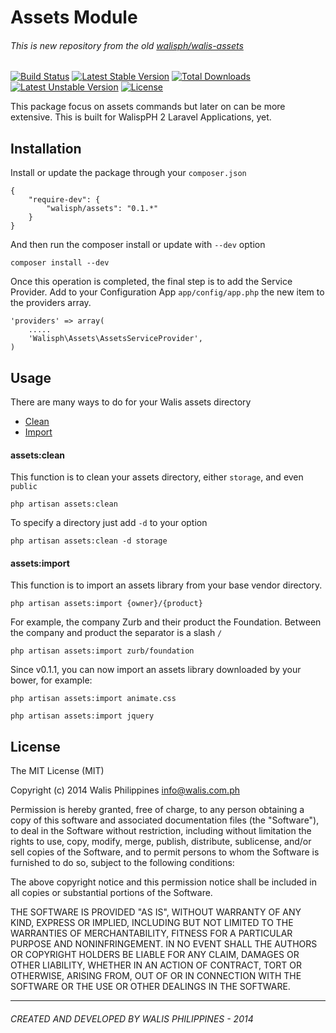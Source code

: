 # Assets Module
###### This is new repository from the old [walisph/walis-assets](https://github.com/walisph/walis-assets)
[![Build Status](https://travis-ci.org/walisph/assets.svg)](https://travis-ci.org/walisph/assets)
[![Latest Stable Version](https://poser.pugx.org/walisph/assets/v/stable.svg)](https://packagist.org/packages/walisph/assets)
[![Total Downloads](https://poser.pugx.org/walisph/assets/downloads.svg)](https://packagist.org/packages/walisph/assets)
[![Latest Unstable Version](https://poser.pugx.org/walisph/assets/v/unstable.svg)](https://packagist.org/packages/walisph/assets)
[![License](https://poser.pugx.org/walisph/assets/license.svg)](https://packagist.org/packages/walisph/assets)

This package focus on assets commands but later on can be more extensive. This is built for WalispPH 2 Laravel Applications, yet.

## Installation
Install or update the package through your `composer.json`
```
{
    "require-dev": {
        "walisph/assets": "0.1.*"
    }
}
```
And then run the composer install or update with `--dev` option
```
composer install --dev
```

Once this operation is completed, the final step is to add the Service Provider. Add to your Configuration App `app/config/app.php` the new item to the providers array.
```
'providers' => array(
    .....
    'Walisph\Assets\AssetsServiceProvider',
)
```

## Usage
There are many ways to do for your Walis assets directory
 - [Clean](#assetsclean)
 - [Import](#assetsimport)

#### assets:clean
This function is to clean your assets directory, either `storage`, and even `public`
```
php artisan assets:clean
```
To specify a directory just add `-d` to your option
```
php artisan assets:clean -d storage
```

#### assets:import
This function is to import an assets library from your base vendor directory.
```
php artisan assets:import {owner}/{product}
```

For example, the company Zurb and their product the Foundation. Between the company and product the separator is a slash `/`
```
php artisan assets:import zurb/foundation
```
Since v0.1.1, you can now import an assets library downloaded by your bower, for example:
```
php artisan assets:import animate.css

php artisan assets:import jquery
```


## License
The MIT License (MIT)

Copyright (c) 2014 Walis Philippines <info@walis.com.ph>

Permission is hereby granted, free of charge, to any person obtaining a copy
of this software and associated documentation files (the "Software"), to deal
in the Software without restriction, including without limitation the rights
to use, copy, modify, merge, publish, distribute, sublicense, and/or sell
copies of the Software, and to permit persons to whom the Software is
furnished to do so, subject to the following conditions:

The above copyright notice and this permission notice shall be included in
all copies or substantial portions of the Software.

THE SOFTWARE IS PROVIDED "AS IS", WITHOUT WARRANTY OF ANY KIND, EXPRESS OR
IMPLIED, INCLUDING BUT NOT LIMITED TO THE WARRANTIES OF MERCHANTABILITY,
FITNESS FOR A PARTICULAR PURPOSE AND NONINFRINGEMENT. IN NO EVENT SHALL THE
AUTHORS OR COPYRIGHT HOLDERS BE LIABLE FOR ANY CLAIM, DAMAGES OR OTHER
LIABILITY, WHETHER IN AN ACTION OF CONTRACT, TORT OR OTHERWISE, ARISING FROM,
OUT OF OR IN CONNECTION WITH THE SOFTWARE OR THE USE OR OTHER DEALINGS IN
THE SOFTWARE.

* * *


###### CREATED AND DEVELOPED BY WALIS PHILIPPINES - 2014